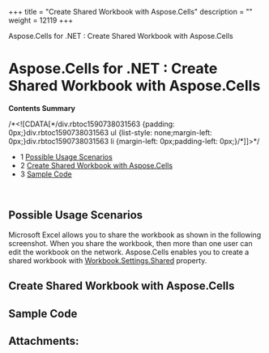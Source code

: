 +++
title = "Create Shared Workbook with Aspose.Cells" 
description = "" 
weight = 12119 
+++

Aspose.Cells for .NET : Create Shared Workbook with Aspose.Cells  

# Aspose.Cells for .NET : Create Shared Workbook with Aspose.Cells


**Contents Summary**

/\*<!\[CDATA\[\*/div.rbtoc1590738031563 {padding: 0px;}div.rbtoc1590738031563 ul {list-style: none;margin-left: 0px;}div.rbtoc1590738031563 li {margin-left: 0px;padding-left: 0px;}/\*\]\]>\*/

*   1 [Possible Usage Scenarios](#CreateSharedWorkbookwithAspose.Cells-PossibleUsageScenarios)
*   2 [Create Shared Workbook with Aspose.Cells](#CreateSharedWorkbookwithAspose.Cells-CreateSharedWorkbookwithAspose.Cells)
*   3 [Sample Code](#CreateSharedWorkbookwithAspose.Cells-SampleCode)

 

## Possible Usage Scenarios

Microsoft Excel allows you to share the workbook as shown in the following screenshot. When you share the workbook, then more than one user can edit the workbook on the network. Aspose.Cells enables you to create a shared workbook with [Workbook.Settings.Shared](https://apireference.aspose.com/net/cells/aspose.cells/workbooksettings/properties/shared) property. 


## Create Shared Workbook with Aspose.Cells



## Sample Code

## Attachments:


